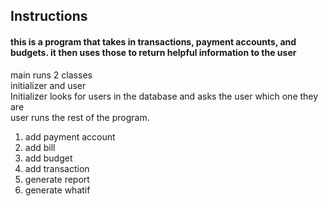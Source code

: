 ## Instructions
#### this is a program that takes in transactions, payment accounts, and budgets. it then uses those to return helpful information to the user
main runs 2 classes
<br>
initializer and user
<br>
Initializer looks for users in the database and asks the user which one they are
<br>
user runs the rest of the program.
<br>
<ol>
<li>add payment account</li>
<li>add bill</li>
<li>add budget</li>
<li>add transaction</li>
<li>generate report</li>
<li>generate whatif</li>
</ol>

